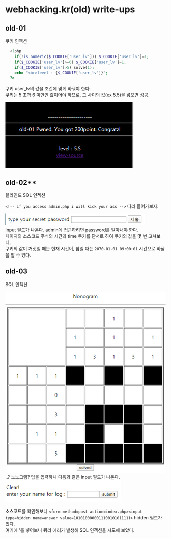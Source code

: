 # webhacking.kr(old) write-ups

## old-01

쿠키 인젝션  

```php
  <?php  
    if(!is_numeric($_COOKIE['user_lv'])) $_COOKIE['user_lv']=1;  
    if($_COOKIE['user_lv']>=6) $_COOKIE['user_lv']=1;  
    if($_COOKIE['user_lv']>5) solve(1);  
    echo "<br>level : {$_COOKIE['user_lv']}";  
  ?>  
```

쿠키 user_lv의 값을 조건에 맞게 바꿔야 한다.  
쿠키는 5 초과 6 미만인 값이어야 하므로, 그 사이의 값(ex 5.5)을 넣으면 성공.  

![01-pwned](./pwned/old-01.png)  

## old-02**

블라인드 SQL 인젝션

`<!-- if you access admin.php i will kick your ass -->` 따라 들어가보자.  

![02-input](./pic/02-input.png)  
input 필드가 나온다. admin에 접근하려면 password를 알아내야 한다.  
페이지의 소스코드 주석의 시간과 time 쿠키를 단서로 하여  쿠키의 값을 몇 번 고쳐보니,  
쿠키의 값이 거짓일 때는 현재 시간이, 참일 때는  `2070-01-01 09:00:01` 시간으로 바뀜을 알 수 있다.  



## old-03

SQL 인젝션

![03-nono](./pic/03-nono.png)
..? 노노그램? 답을 입력하니 다음과 같은 input 필드가 나온다.
![03-input](./pic/03-input.png)

소스코드를 확인해보니 `<form method=post action=index.php><input type=hidden name=answer value=1010100000011100101011111>` hidden 필드가 있다.  
여기에 '를 넣어보니 쿼리 에러가 발생해 SQL 인젝션을 시도해 보았다.  
